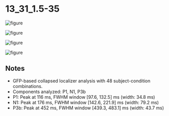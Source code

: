 # 13_31_1.5-35

![figure](docs/assets/plots/13_31_1.5-35/13_31_1.5-35-collapsed_localizer.png)

![figure](docs/assets/plots/13_31_1.5-35/13_31_1.5-35-P1.png)

![figure](docs/assets/plots/13_31_1.5-35/13_31_1.5-35-N1.png)

![figure](docs/assets/plots/13_31_1.5-35/13_31_1.5-35-P3b.png)


## Notes

- GFP-based collapsed localizer analysis with 48 subject-condition combinations.
- Components analyzed: P1, N1, P3b
- P1: Peak at 116 ms, FWHM window [97.6, 132.5] ms (width: 34.8 ms)
- N1: Peak at 176 ms, FWHM window [142.6, 221.9] ms (width: 79.2 ms)
- P3b: Peak at 452 ms, FWHM window [439.3, 483.1] ms (width: 43.7 ms)
